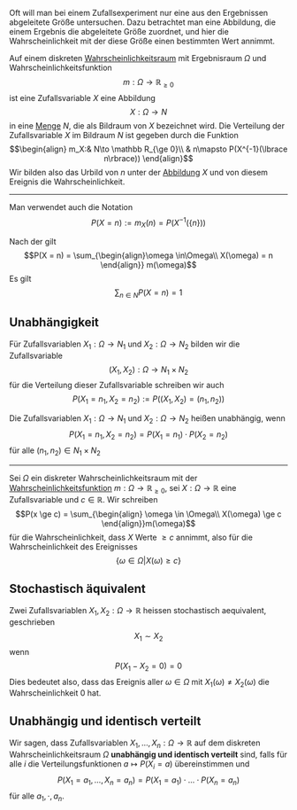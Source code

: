 Oft will man bei einem Zufallsexperiment nur eine aus den Ergebnissen abgeleitete Größe untersuchen. Dazu betrachtet man eine Abbildung, die einem Ergebnis die abgeleitete Größe zuordnet, und hier die Wahrscheinlichkeit mit der diese Größe einen bestimmten Wert annimmt.

Auf einem diskreten [Wahrscheinlichkeitsraum](Wahrscheinlichkeitsfunktionen.md) mit Ergebnisraum $\Omega$ und Wahrscheinlichkeitsfunktion
$$m: \Omega \to \mathbb R_{\ge 0}$$
ist eine Zufallsvariable $X$ eine Abbildung
$$X: \Omega \to N$$
in eine [Menge](Mengen.md) $N$, die als Bildraum von $X$ bezeichnet wird. Die Verteilung der Zufallsvariable $X$ im Bildraum $N$ ist gegeben durch die Funktion
$$\begin{align}
m_X:& N\to \mathbb R_{\ge 0}\\
& n\mapsto P(X^{-1}(\lbrace n\rbrace))
\end{align}$$
Wir bilden also das Urbild von $n$ unter der [Abbildung](Abbildungen.md) $X$ und von diesem Ereignis die Wahrscheinlichkeit.

---

Man verwendet auch die Notation 
$$P(X = n) := m_X (n) = P(X^{-1}(\lbrace n\rbrace))$$

Nach der gilt
$$P(X = n) = \sum_{\begin{align}\omega \in\Omega\\ X(\omega) = n \end{align}} m(\omega)$$
Es gilt
$$\sum_{n\in N} P(X = n) = 1$$

## Unabhängigkeit

Für Zufallsvariablen $X_1 : \Omega \to N_1$ und $X_2 :\Omega \to N_2$ bilden wir die Zufallsvariable
$$(X_1, X_2): \Omega \to N_1 \times N_2$$
für die Verteilung dieser Zufallsvariable schreiben wir auch
$$P(X_1 = n_1, X_2 = n_2) := P((X_1, X_2) = (n_1, n_2))$$

Die Zufallsvariablen $X_1: \Omega \to N_1$ und $X_2: \Omega \to N_2$ heißen unabhängig, wenn
$$P(X_1 = n_1, X_2 = n_2) = P(X_1 = n_1) \cdot P(X_2 = n_2)$$
für alle $(n_1, n_2) \in N_1 \times N_2$

---

Sei $\Omega$ ein diskreter Wahrscheinlichkeitsraum mit der [Wahrscheinlichkeitsfunktion](Wahrscheinlichkeitsfunktion.md) $m: \Omega \to \mathbb R_{\ge 0}$, sei $X: \Omega \to\mathbb R$ eine Zufallsvariable und $c\in \mathbb R$. Wir schreiben
$$P(x \ge c) = \sum_{\begin{align}
\omega \in \Omega\\ X(\omega) \ge c
\end{align}}m(\omega)$$
für die Wahrscheinlichkeit, dass $X$ Werte $\ge c$ annimmt, also für die Wahrscheinlichkeit des Ereignisses
$$\lbrace \omega\in\Omega |
X(\omega) \ge c\rbrace$$


## Stochastisch äquivalent 
Zwei Zufallsvariablen $X_1, X_2: \Omega \to \mathbb R$ heissen stochastisch aequivalent, geschrieben
$$X_1 \sim X_2$$
wenn
$$P(X_1 - X_2 = 0) = 0$$
Dies bedeutet also, dass das Ereignis aller $\omega\in\Omega$ mit $X_1(\omega) \not = X_2(\omega)$ die Wahrscheinlichkeit $0$ hat.

## Unabhängig und identisch verteilt

Wir sagen, dass Zufallsvariablen $X_1, \dots, X_n: \Omega \to \mathbb R$ auf dem diskreten Wahrscheinlichkeitsraum $\Omega$ __unabhängig und identisch verteilt__ sind, falls für alle $i$ die Verteilungsfunktionen $a\mapsto P(X_i = a)$ übereinstimmen und 
$$P(X_1 = a_1, \dots, X_n = a_n) = P(X_1 = a_1) \cdot ... \cdot P(X_n = a_n)$$
für alle $a_1, \cdot, a_n$.
